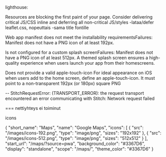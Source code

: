 lighthouse:

Resources are blocking the first paint of your page. Consider delivering critical JS/CSS inline and deferring all non-critical JS/styles
-lataa/defer  leaflet.css, nopeuttais
-sama title fontille




Web app manifest does not meet the installability requirementsFailures: Manifest does not have a PNG icon of at least 192px.

Is not configured for a custom splash screenFailures: Manifest does not have a PNG icon of at least 512px.
A themed splash screen ensures a high-quality experience when users launch your app from their homescreens.

Does not provide a valid apple-touch-icon
For ideal appearance on iOS when users add to the home screen, define an apple-touch-icon. It must point to a non-transparent 192px (or 180px) square PNG

--
StitchRequestError: (TRANSPORT_ERROR): the request transport encountered an error communicating with Stitch: Network request failed

=== nettiyhteys ei toiminut




icons

{
  "short_name": "Maps",
  "name": "Google Maps",
  "icons": [
    {
      "src": "/images/icons-192.png",
      "type": "image/png",
      "sizes": "192x192"
    },
    {
      "src": "/images/icons-512.png",
      "type": "image/png",
      "sizes": "512x512"
    }
  ],
  "start_url": "/maps/?source=pwa",
  "background_color": "#3367D6",
  "display": "standalone",
  "scope": "/maps/",
  "theme_color": "#3367D6"
}
